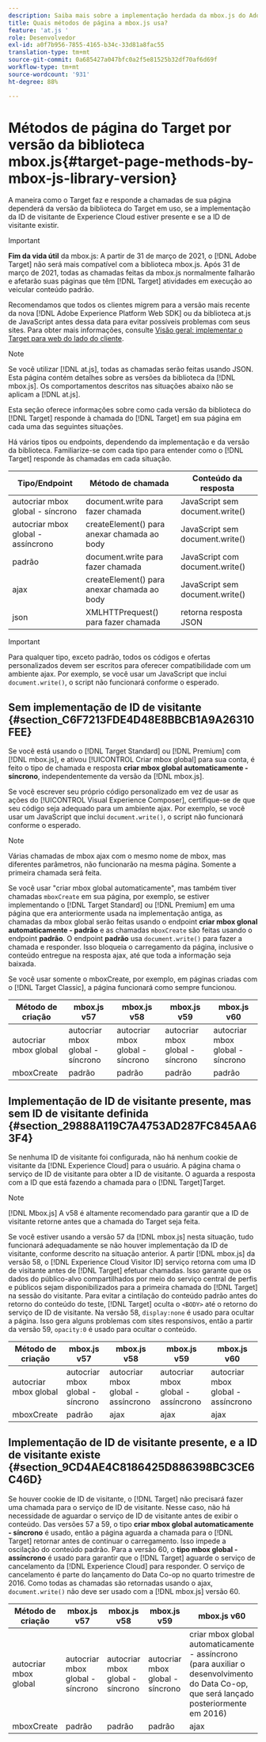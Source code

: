 ```yaml
---
description: Saiba mais sobre a implementação herdada da mbox.js do Adobe Target. Migrar para o SDK da Web da Adobe Experience Platform (AEP Web SDK) ou para a versão mais recente da at.js.
title: Quais métodos de página a mbox.js usa?
feature: 'at.js '
role: Desenvolvedor
exl-id: a0f7b956-7855-4165-b34c-33d81a8fac55
translation-type: tm+mt
source-git-commit: 0a685427a047bfc0a2f5e81525b32df70af6d69f
workflow-type: tm+mt
source-wordcount: '931'
ht-degree: 88%

---
```


# Métodos de página do Target por versão da biblioteca mbox.js{#target-page-methods-by-mbox-js-library-version}

A maneira como o Target faz e responde a chamadas de sua página dependerá da versão da biblioteca do Target em uso, se a implementação da ID de visitante de Experience Cloud estiver presente e se a ID de visitante existir.

>[!IMPORTANT]
>
>**Fim da vida útil** da mbox.js: A partir de 31 de março de 2021, o  [!DNL Adobe Target] não será mais compatível com a biblioteca mbox.js. Após 31 de março de 2021, todas as chamadas feitas da mbox.js normalmente falharão e afetarão suas páginas que têm [!DNL Target] atividades em execução ao veicular conteúdo padrão.
>
>Recomendamos que todos os clientes migrem para a versão mais recente da nova [!DNL Adobe Experience Platform Web SDK] ou da biblioteca at.js de JavaScript antes dessa data para evitar possíveis problemas com seus sites. Para obter mais informações, consulte [Visão geral: implementar o Target para web do lado do cliente](/help/c-implementing-target/c-implementing-target-for-client-side-web/implement-target-for-client-side-web.md).

>[!NOTE]
>
>Se você utilizar [!DNL at.js], todas as chamadas serão feitas usando JSON. Esta página contém detalhes sobre as versões da biblioteca da [!DNL mbox.js]. Os comportamentos descritos nas situações abaixo não se aplicam a [!DNL at.js].

Esta seção oferece informações sobre como cada versão da biblioteca do [!DNL Target] responde à chamada do [!DNL Target] em sua página em cada uma das seguintes situações.

Há vários tipos ou endpoints, dependendo da implementação e da versão da biblioteca. Familiarize-se com cada tipo para entender como o [!DNL Target] responde às chamadas em cada situação.

| Tipo/Endpoint | Método de chamada | Conteúdo da resposta |
|--- |--- |--- |
| autocriar mbox global - síncrono | document.write para fazer chamada | JavaScript sem document.write() |
| autocriar mbox global - assíncrono | createElement() para anexar chamada ao body | JavaScript sem document.write() |
| padrão | document.write para fazer chamada | JavaScript com document.write() |
| ajax | createElement() para anexar chamada ao body | JavaScript sem document.write() |
| json | XMLHTTPrequest() para fazer chamada | retorna resposta JSON |

>[!IMPORTANT]
>
>Para qualquer tipo, exceto padrão, todos os códigos e ofertas personalizados devem ser escritos para oferecer compatibilidade com um ambiente ajax. Por exemplo, se você usar um JavaScript que inclui `document.write()`, o script não funcionará conforme o esperado.

## Sem implementação de ID de visitante {#section_C6F7213FDE4D48E8BBCB1A9A26310FEE}

Se você está usando o [!DNL Target Standard] ou [!DNL Premium] com [!DNL mbox.js], e ativou [!UICONTROL Criar mbox global] para sua conta, é feito o tipo de chamada e resposta **criar mbox global automaticamente - síncrono**, independentemente da versão da [!DNL mbox.js].

Se você escrever seu próprio código personalizado em vez de usar as ações do [!UICONTROL Visual Experience Composer], certifique-se de que seu código seja adequado para um ambiente ajax. Por exemplo, se você usar um JavaScript que inclui `document.write()`, o script não funcionará conforme o esperado.

>[!NOTE]
>
>Várias chamadas de mbox ajax com o mesmo nome de mbox, mas diferentes parâmetros, não funcionarão na mesma página. Somente a primeira chamada será feita.

Se você usar &quot;criar mbox global automaticamente&quot;, mas também tiver chamadas `mboxCreate` em sua página, por exemplo, se estiver implementando o [!DNL Target Standard] ou [!DNL Premium] em uma página que era anteriormente usada na implementação antiga, as chamadas da mbox global serão feitas usando o endpoint **criar mbox glonal automaticamente - padrão** e as chamadas `mboxCreate` são feitas usando o endpoint **padrão**. O endpoint **padrão** usa `document.write()` para fazer a chamada e responder. Isso bloqueia o carregamento da página, inclusive o conteúdo entregue na resposta ajax, até que toda a informação seja baixada.

Se você usar somente o mboxCreate, por exemplo, em páginas criadas com o [!DNL Target Classic], a página funcionará como sempre funcionou.

| Método de criação | mbox.js v57 | mbox.js v58 | mbox.js v59 | mbox.js v60 |
|---|---|---|---|---|
| autocriar mbox global | autocriar mbox global - síncrono | autocriar mbox global - síncrono | autocriar mbox global - síncrono | autocriar mbox global - síncrono |
| mboxCreate | padrão | padrão | padrão | padrão |

## Implementação de ID de visitante presente, mas sem ID de visitante definida   {#section_29888A119C7A4753AD287FC845AA63F4}

Se nenhuma ID de visitante foi configurada, não há nenhum cookie de visitante da [!DNL Experience Cloud] para o usuário. A página chama o serviço de ID de visitante para obter a ID de visitante. O aguarda a resposta com a ID que está fazendo a chamada para o [!DNL Target]Target.

>[!NOTE]
>
>[!DNL Mbox.js] A v58 é altamente recomendado para garantir que a ID de visitante retorne antes que a chamada do Target seja feita.

Se você estiver usando a versão 57 da [!DNL mbox.js] nesta situação, tudo funcionará adequadamente se não houver implementação da ID de visitante, conforme descrito na situação anterior. A partir [!DNL mbox.js] da versão 58, o [!DNL Experience Cloud Visitor ID] serviço retorna com uma ID de visitante antes de [!DNL Target] efetuar chamadas. Isso garante que os dados do público-alvo compartilhados por meio do serviço central de perfis e públicos sejam disponibilizados para a primeira chamada do [!DNL Target] na sessão do visitante. Para evitar a cintilação do conteúdo padrão antes do retorno do conteúdo do teste, [!DNL Target] oculta o `<BODY>` até o retorno do serviço de ID de visitante. Na versão 58, `display:none` é usado para ocultar a página. Isso gera alguns problemas com sites responsivos, então a partir da versão 59, `opacity:0` é usado para ocultar o conteúdo.

| Método de criação | mbox.js v57 | mbox.js v58 | mbox.js v59 | mbox.js v60 |
|---|---|---|---|---|
| autocriar mbox global | autocriar mbox global - síncrono | autocriar mbox global - assíncrono | autocriar mbox global - assíncrono | autocriar mbox global - assíncrono |
| mboxCreate | padrão | ajax | ajax | ajax |

## Implementação de ID de visitante presente, e a ID de visitante existe   {#section_9CD4AE4C8186425D886398BC3CE6C46D}

Se houver cookie de ID de visitante, o [!DNL Target] não precisará fazer uma chamada para o serviço de ID de visitante. Nesse caso, não há necessidade de aguardar o serviço de ID de visitante antes de exibir o conteúdo. Das versões 57 a 59, o tipo **criar mbox global automaticamente - síncrono** é usado, então a página aguarda a chamada para o [!DNL Target] retornar antes de continuar o carregamento. Isso impede a oscilação do conteúdo padrão. Para a versão 60, o **tipo mbox global - assíncrono** é usado para garantir que o [!DNL Target] aguarde o serviço de cancelamento da [!DNL Experience Cloud] para responder. O serviço de cancelamento é parte do lançamento do Data Co-op no quarto trimestre de 2016. Como todas as chamadas são retornadas usando o ajax, `document.write()` não deve ser usado com a [!DNL mbox.js] versão 60.

| Método de criação | mbox.js v57 | mbox.js v58 | mbox.js v59 | mbox.js v60 |
|---|---|---|---|---|
| autocriar mbox global | autocriar mbox global - síncrono | autocriar mbox global - síncrono | autocriar mbox global - síncrono | criar mbox global automaticamente - assíncrono (para auxiliar o desenvolvimento do Data Co-op, que será lançado posteriormente em 2016) |
| mboxCreate | padrão | padrão | padrão | ajax |
